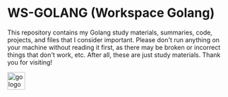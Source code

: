 
# WS-GOLANG (Workspace Golang)
This repository contains my Golang study materials, summaries, code, projects, and files that I consider important. Please don't run anything on your machine without reading it first, as there may be broken or incorrect things that don't work, etc. After all, these are just study materials. Thank you for visiting!


<img src="https://cdn.jsdelivr.net/gh/devicons/devicon/icons/go/go-original.svg" height="40" alt="go logo"  />
